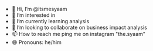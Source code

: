 - 👋 Hi, I’m @itsmesyaam
- 👀 I’m interested in  
- 🌱 I’m currently learning analysis
- 💞️ I’m looking to collaborate on business impact analysis
- 📫 How to reach me  ping me on instagram "the.syaam"
- 😄 Pronouns: he/him
  

<!---
itsmesyaam/itsmesyaam is a ✨ special ✨ repository because its `README.md` (this file) appears on your GitHub profile.
You can click the Preview link to take a look at your changes.
--->
